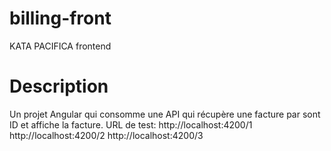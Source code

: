 # billing-front
KATA PACIFICA frontend

# Description
Un projet Angular qui consomme une API qui récupère une facture par sont ID et affiche la facture.
URL de test:
http://localhost:4200/1
http://localhost:4200/2
http://localhost:4200/3


